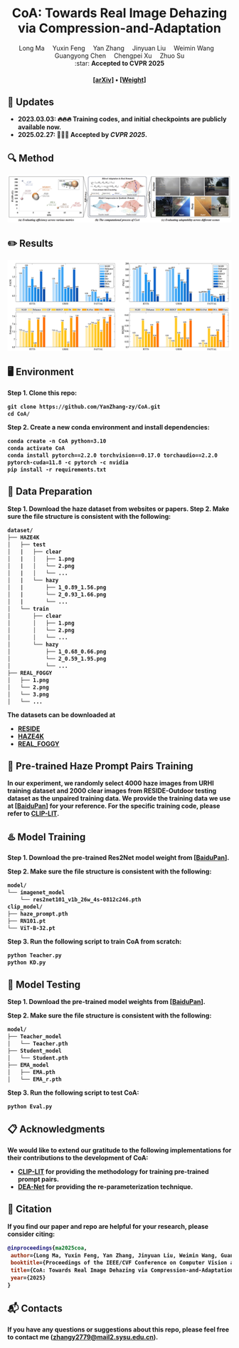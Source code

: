 <div align="center">

<h1>CoA: Towards Real Image Dehazing via Compression-and-Adaptation</h1>

<div>
    Long Ma</a>&emsp;
    Yuxin Feng</a>&emsp;
    Yan Zhang</a>&emsp;
    Jinyuan Liu</a>&emsp;
    Weimin Wang</a>&emsp;
    Guangyong Chen</a>&emsp;
    Chengpei Xu</a>&emsp;
    Zhuo Su</a>
</div>

<div>
    :star: <strong>Accepted to CVPR 2025
</div>

<div>
    <h4 align="center">
        <a href="https://arxiv.org/abs/2504.05590" target='_blank'>[arXiv]</a> •
        <a href="https://pan.baidu.com/s/16WZ8FcMiY4JrkwxFy2yTLA?pwd=0214" target='_blank'>[Weight]</a>
    </h4>
</div>

</div>

## :mega: Updates
- **2023.03.03**: :fire::fire::fire: Training codes, and initial checkpoints are publicly available now.
- **2025.02.27**: :tada::tada::tada: Accepted by ***CVPR 2025***.


## :mag: Method

<img src="fig/Model.png" alt="Model" style="zoom:80%;" />

## :pencil2: Results

<img src="fig/results.jpg" alt="Results" style="zoom:80%;" />

## :desktop_computer: Environment

Step 1. Clone this repo:

```
git clone https://github.com/YanZhang-zy/CoA.git
cd CoA/
```

Step 2. Create a new conda environment and install dependencies:

```
conda create -n CoA python=3.10
conda activate CoA
conda install pytorch==2.2.0 torchvision==0.17.0 torchaudio==2.2.0 pytorch-cuda=11.8 -c pytorch -c nvidia
pip install -r requirements.txt
```

##  :book: Data Preparation

Step 1. Download the haze dataset from websites or papers.
Step 2. Make sure the file structure is consistent with the following:

```
dataset/
├── HAZE4K
│   ├── test
│   |   ├── clear
│   |   │   ├── 1.png
│   |   │   └── 2.png
│   |   │   └── ...
│   |   └── hazy
│   |       ├── 1_0.89_1.56.png
│   |       └── 2_0.93_1.66.png
│   |       └── ...
│   └── train
│       ├── clear
│       │   ├── 1.png
│       │   └── 2.png
│       │   └── ...
│       └── hazy
│           ├── 1_0.68_0.66.png
│           └── 2_0.59_1.95.png
│           └── ...
├── REAL_FOGGY
│   ├── 1.png
│   └── 2.png
│   └── 3.png
│   └── ...
```

The datasets can be downloaded at
+ [RESIDE](https://sites.google.com/view/reside-dehaze-datasets/reside-v0)
+ [HAZE4K](https://pan.baidu.com/s/19stkJ3aaF8WgHK2FBytnZA?pwd=0411)
+ [REAL_FOGGY](https://pan.baidu.com/s/1GS9qkwcBcKB411pdSwFcDg?pwd=0519)

## :train: Pre-trained Haze Prompt Pairs Training

In our experiment, we randomly select 4000 haze images from URHI training dataset and 2000 clear images from RESIDE-Outdoor testing dataset as the unpaired training data. We provide the training data we use at [[BaiduPan](https://pan.baidu.com/s/1G8yiq6CWRzVHEZKhu-SD7A?pwd=0314)] for your reference. For the specific training code, please refer to [CLIP-LIT](https://github.com/ZhexinLiang/CLIP-LIT.git).


## :hotsprings: Model Training
Step 1. Download the pre-trained Res2Net model weight from [[BaiduPan](https://pan.baidu.com/s/16WZ8FcMiY4JrkwxFy2yTLA?pwd=0214)].

Step 2. Make sure the file structure is consistent with the following:
```
model/
└── imagenet_model
    └── res2net101_v1b_26w_4s-0812c246.pth
clip_model/
├── haze_prompt.pth
├── RN101.pt
└── ViT-B-32.pt
```

Step 3. Run the following script to train CoA from scratch:
```
python Teacher.py
python KD.py
```

## :taxi: Model Testing
Step 1. Download the pre-trained model weights from [[BaiduPan](https://pan.baidu.com/s/16WZ8FcMiY4JrkwxFy2yTLA?pwd=0214)].

Step 2. Make sure the file structure is consistent with the following:
```
model/
├── Teacher_model
│   └── Teacher.pth
├── Student_model
│   └── Student.pth
├── EMA_model
│   ├── EMA.pth
│   └── EMA_r.pth
```

Step 3. Run the following script to test CoA:
```
python Eval.py
```

## :clipboard: Acknowledgments
We would like to extend our gratitude to the following implementations for their contributions to the development of CoA:

- [CLIP-LIT](https://github.com/ZhexinLiang/CLIP-LIT.git) for providing the methodology for training pre-trained prompt pairs.
- [DEA-Net](https://github.com/cecret3350/DEA-Net.git) for providing the re-parameterization technique.

## :triangular_flag_on_post: Citation
If you find our paper and repo are helpful for your research, please consider citing:

```bibtex
@inproceedings{ma2025coa,
 author={Long Ma, Yuxin Feng, Yan Zhang, Jinyuan Liu, Weimin Wang, Guangyong Chen, Chengpei Xu, Zhuo Su},
 booktitle={Proceedings of the IEEE/CVF Conference on Computer Vision and Pattern Recognition (CVPR)},
 title={CoA: Towards Real Image Dehazing via Compression-and-Adaptation},
 year={2025}
}
```

## :mailbox_with_mail: Contacts 
If you have any questions or suggestions about this repo, please feel free to contact me (zhangy2779@mail2.sysu.edu.cn).

